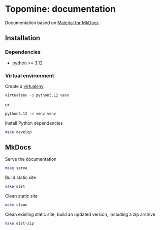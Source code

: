 # Topomine: documentation

Documentation based on [Material for MkDocs](https://squidfunk.github.io/mkdocs-material/).

## Installation

### Dependencies

- python >= 3.12

### Virtual environment

Create a [virtualenv](https://docs.python-guide.org/dev/virtualenvs/)

```sh
virtualenv -p python3.12 venv
```

or

```sh
python3.12 -m venv venv
```

Install Python dependencies

```sh
make develop
```

## MkDocs

Serve the documentation

```sh
make serve
```

Build static site

```sh
make dist
```

Clean static site

```sh
make clean
```

Clean existing static site, build an updated version, including a zip archive

```sh
make dist-zip
```
